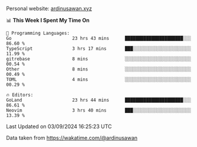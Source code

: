 Personal website: [ardinusawan.xyz](https://ardinusawan.xyz)

<!--START_SECTION:waka-->
📊 **This Week I Spent My Time On** 

```text
💬 Programming Languages: 
Go                       23 hrs 43 mins      ██████████████████████░░░   86.60 % 
TypeScript               3 hrs 17 mins       ███░░░░░░░░░░░░░░░░░░░░░░   11.99 % 
gitrebase                8 mins              ░░░░░░░░░░░░░░░░░░░░░░░░░   00.54 % 
Other                    8 mins              ░░░░░░░░░░░░░░░░░░░░░░░░░   00.49 % 
TOML                     4 mins              ░░░░░░░░░░░░░░░░░░░░░░░░░   00.29 % 

🔥 Editors: 
GoLand                   23 hrs 44 mins      ██████████████████████░░░   86.61 % 
Neovim                   3 hrs 40 mins       ███░░░░░░░░░░░░░░░░░░░░░░   13.39 % 
```


 Last Updated on 03/09/2024 16:25:23 UTC
<!--END_SECTION:waka-->
Data taken from https://wakatime.com/@ardinusawan
